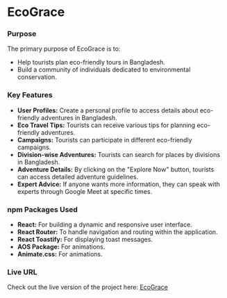 # EcoGrace


### Purpose

The primary purpose of EcoGrace is to:
- Help tourists plan eco-friendly tours in Bangladesh.
- Build a community of individuals dedicated to environmental conservation.

### Key Features

- **User Profiles:** Create a personal profile to access details about eco-friendly adventures in Bangladesh.
- **Eco Travel Tips:** Tourists can receive various tips for planning eco-friendly adventures.
- **Campaigns:** Tourists can participate in different eco-friendly campaigns.
- **Division-wise Adventures:** Tourists can search for places by divisions in Bangladesh.
- **Adventure Details:** By clicking on the "Explore Now" button, tourists can access detailed adventure guidelines.
- **Expert Advice:** If anyone wants more information, they can speak with experts through Google Meet at specific times.

### npm Packages Used

- **React:** For building a dynamic and responsive user interface.
- **React Router:** To handle navigation and routing within the application.
- **React Toastify:** For displaying toast messages.
- **AOS Package:** For animations.
- **Animate.css:** For animations.



### Live URL

Check out the live version of the project here: [EcoGrace](ecograce-a9.web.app)